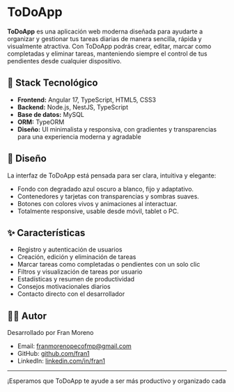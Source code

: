 # ToDoApp

**ToDoApp** es una aplicación web moderna diseñada para ayudarte a organizar y gestionar tus tareas diarias de manera sencilla, rápida y visualmente atractiva. Con ToDoApp podrás crear, editar, marcar como completadas y eliminar tareas, manteniendo siempre el control de tus pendientes desde cualquier dispositivo.

## 🚀 Stack Tecnológico

- **Frontend:** Angular 17, TypeScript, HTML5, CSS3
- **Backend:** Node.js, NestJS, TypeScript
- **Base de datos:** MySQL
- **ORM:** TypeORM
- **Diseño:** UI minimalista y responsiva, con gradientes y transparencias para una experiencia moderna y agradable

## 🎨 Diseño

La interfaz de ToDoApp está pensada para ser clara, intuitiva y elegante:
- Fondo con degradado azul oscuro a blanco, fijo y adaptativo.
- Contenedores y tarjetas con transparencias y sombras suaves.
- Botones con colores vivos y animaciones al interactuar.
- Totalmente responsive, usable desde móvil, tablet o PC.

## ✨ Características

- Registro y autenticación de usuarios
- Creación, edición y eliminación de tareas
- Marcar tareas como completadas o pendientes con un solo clic
- Filtros y visualización de tareas por usuario
- Estadísticas y resumen de productividad
- Consejos motivacionales diarios
- Contacto directo con el desarrollador

## 👨‍💻 Autor

Desarrollado por Fran Moreno  
- Email: franmorenopecofmp@gmail.com  
- GitHub: [github.com/fran1](https://github.com/franmpdev)  
- LinkedIn: [linkedin.com/in/fran1](https://linkedin.com/in/francisco-javier-moreno-peco)

---

¡Esperamos que ToDoApp te ayude a ser más productivo y organizado cada
